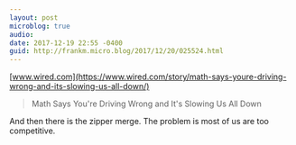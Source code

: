 ```yaml
---
layout: post
microblog: true
audio: 
date: 2017-12-19 22:55 -0400
guid: http://frankm.micro.blog/2017/12/20/025524.html
---
```

 [www.wired.com](https://www.wired.com/story/math-says-youre-driving-wrong-and-its-slowing-us-all-down/)

> Math Says You're Driving Wrong and It's Slowing Us All Down

And then there is the zipper merge. The problem is most of us are too competitive. 
